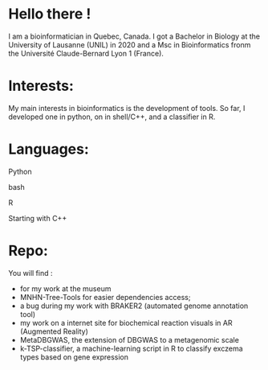 # Hello there !

I am a bioinformatician in Quebec, Canada. I got a Bachelor in Biology at the University of Lausanne (UNIL) in 2020 and a Msc in Bioinformatics fronm the Université Claude-Bernard Lyon 1 (France).

# Interests:

My main interests in bioinformatics is the development of tools. So far, I developed one in python, on in shell/C++, and a classifier in R.

# Languages:

Python

bash

R

Starting with C++

# Repo:

You will find :
- for my work at the museum
- MNHN-Tree-Tools for easier dependencies access; 
- a bug during my work with BRAKER2 (automated genome annotation tool)
- my work on a internet site for biochemical reaction visuals in AR (Augmented Reality)
- MetaDBGWAS, the extension of DBGWAS to a metagenomic scale
- k-TSP-classifier, a machine-learning script in R to classify exczema types based on gene expression

<!---
Louis-MG/Louis-MG is a ✨ special ✨ repository because its `README.md` (this file) appears on your GitHub profile.
You can click the Preview link to take a look at your changes.
--->
